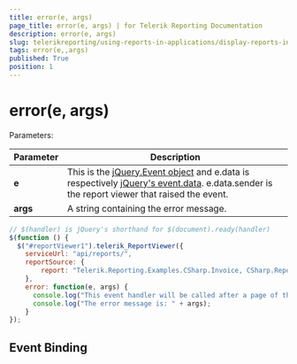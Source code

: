 ```yaml
---
title: error(e, args)
page_title: error(e, args) | for Telerik Reporting Documentation
description: error(e, args)
slug: telerikreporting/using-reports-in-applications/display-reports-in-applications/web-application/html5-report-viewer/api-reference/reportviewer/events/error(e,-args)
tags: error(e,,args)
published: True
position: 1
---
```


# error(e, args)



Parameters:

| Parameter | Description |
| ------ | ------ |
| __e__ |This is the  [jQuery.Event object](https://api.jquery.com/category/events/event-object/) and e.data is respectively  [jQuery's event.data](https://api.jquery.com/event.data/). e.data.sender is the report viewer that raised the event.|
| __args__ |A string containing the error message.|

    
````js
// $(handler) is jQuery's shorthand for $(document).ready(handler)
$(function () {
  $("#reportViewer1").telerik_ReportViewer({
    serviceUrl: "api/reports/",
    reportSource: {
        report: "Telerik.Reporting.Examples.CSharp.Invoice, CSharp.ReportLibrary"
    },
    error: function(e, args) {
      console.log("This event handler will be called after a page of the report is ready.");
      console.log("The error message is: " + args);
    }
});
````

## Event Binding


